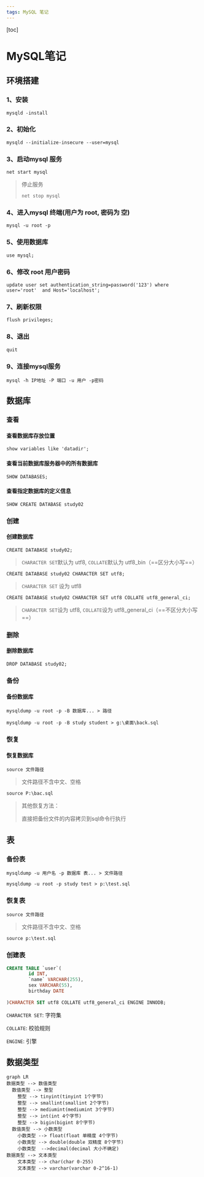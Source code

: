 ```yaml
---
tags: MySQL 笔记
---
```


[toc]

# MySQL笔记

## 环境搭建

### 1、安装

`mysqld -install`

### 2、初始化

`mysqld --initialize-insecure --user=mysql`

### 3、启动mysql 服务

`net start mysql`

> 停止服务
>
> `net stop mysql`

### 4、进入mysql 终端(用户为 root, 密码为 空)

`mysql -u root -p`

### 5、使用数据库

`use mysql; `

### 6、修改 root 用户密码 

`update user set authentication_string=password('123') where user='root' 
and Host='localhost';`

### 7、刷新权限

`flush privileges;`

### 8、退出

`quit`

### 9、连接mysql服务

`mysql -h IP地址 -P 端口 -u 用户 -p密码`

## 数据库

### 查看

#### 查看数据库存放位置

`show variables like 'datadir';`

#### 查看当前数据库服务器中的所有数据库

`SHOW DATABASES;`

#### 查看指定数据库的定义信息

`SHOW CREATE DATABASE study02`

### 创建

#### 创建数据库

`CREATE DATABASE study02;` 

> `CHARACTER SET`默认为 utf8, `COLLATE`默认为 utf8_bin（==区分大小写==）

`CREATE DATABASE study02 CHARACTER SET utf8;` 

> `CHARACTER SET` 设为 utf8

`CREATE DATABASE study02 CHARACTER SET utf8 COLLATE utf8_general_ci;`

> `CHARACTER SET`设为 utf8, `COLLATE`设为 utf8_general_ci（==不区分大小写==）

### 删除

#### 删除数据库

`DROP DATABASE study02;`

### 备份

#### 备份数据库

`mysqldump -u root -p -B 数据库... > 路径`

```mysql
mysqldump -u root -p -B study student > g:\桌面\back.sql
```

### 恢复

#### 恢复数据库

`source 文件路径`

> 文件路径不含中文、空格

```mysql
source P:\bac.sql
```

> 其他恢复方法：
>
> 直接把备份文件的内容拷贝到sql命令行执行

## 表

### 备份表

`mysqldump -u 用户名 -p 数据库 表... > 文件路径`

```mysql
mysqldump -u root -p study test > p:\test.sql
```

### 恢复表

`source 文件路径`

> 文件路径不含中文、空格

```mysql
source p:\test.sql
```

###  创建表

```sql
CREATE TABLE `user`(
		id INT,
		`name` VARCHAR(255),
		sex VARCHAR(55),
		birthday DATE
		
)CHARACTER SET utf8 COLLATE utf8_general_ci ENGINE INNODB;
```

`CHARACTER SET`: 字符集

`COLLATE`: 校验规则

`ENGINE`: 引擎

## 数据类型

```mermaid
graph LR
数据类型 --> 数值类型
  数值类型 --> 整型
    整型 --> tinyint(tinyint 1个字节)
    整型 --> smallint(smallint 2个字节)
    整型 --> mediumint(mediumint 3个字节)
    整型 --> int(int 4个字节)
    整型 --> bigin(bigint 8个字节)
  数值类型 --> 小数类型
    小数类型 --> float(float 单精度 4个字节)
    小数类型 --> double(double 双精度 8个字节)
    小数类型  -->decimal(decimal 大小不确定)
数据类型 --> 文本类型
	文本类型 --> char(char 0-255)
	文本类型 --> varchar(varchar 0-2^16-1)
```

